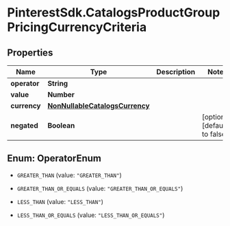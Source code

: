 # PinterestSdk.CatalogsProductGroupPricingCurrencyCriteria

## Properties

Name | Type | Description | Notes
------------ | ------------- | ------------- | -------------
**operator** | **String** |  | 
**value** | **Number** |  | 
**currency** | [**NonNullableCatalogsCurrency**](NonNullableCatalogsCurrency.md) |  | 
**negated** | **Boolean** |  | [optional] [default to false]



## Enum: OperatorEnum


* `GREATER_THAN` (value: `"GREATER_THAN"`)

* `GREATER_THAN_OR_EQUALS` (value: `"GREATER_THAN_OR_EQUALS"`)

* `LESS_THAN` (value: `"LESS_THAN"`)

* `LESS_THAN_OR_EQUALS` (value: `"LESS_THAN_OR_EQUALS"`)




